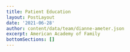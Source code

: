 ```yaml
---
title: Patient Education
layout: PostLayout
date: '2021-06-28'
author: content/data/team/dianne-ameter.json
excerpt: American Academy of Family
bottomSections: []
---
```


